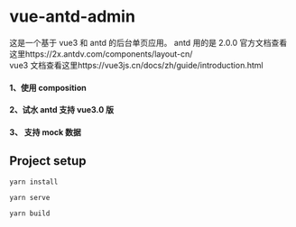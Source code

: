 # vue-antd-admin

这是一个基于 vue3 和 antd 的后台单页应用。
antd 用的是 2.0.0 官方文档查看这里https://2x.antdv.com/components/layout-cn/  
vue3 文档查看这里https://vue3js.cn/docs/zh/guide/introduction.html

#### 1、使用 composition

#### 2、试水 antd 支持 vue3.0 版

#### 3、 支持 mock 数据

## Project setup

```
yarn install
```

```
yarn serve
```

```
yarn build
```
